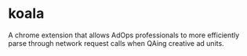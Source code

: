 # koala

A chrome extension that allows AdOps professionals to more efficiently parse through network request calls when QAing creative ad units.